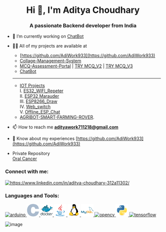 <h1 align="center">Hi 👋, I'm Aditya Choudhary</h1>
<h3 align="center">A passionate Backend developer from India</h3>

- 🔭 I’m currently working on [ChatBot](https://github.com/AdiWork933/Ofline_ChatBot)

- 👨‍💻 All of my projects are available at
  - [https://github.com/AdiWork933](https://github.com/AdiWork933)
  - [Collage-Management-System](https://github.com/AdiWork933/Collage-Data-management)
  - [MCQ-Assessment-Portal](https://github.com/AdiWork933/MCQ-Assessment-Portal) | [TRY MCQ_V2](https://mcq-assessment-portal-by-aditya.onrender.com/login) | [TRY MCQ_V3](https://mcq-assessment-portal-v3-by-adi-kej9.onrender.com)
  - [ChatBot](https://github.com/AdiWork933/Ofline_ChatBot)</br>
  
  ---
  
  - [IOT Projects](https://github.com/AdiWork933/ITO_Projects)</br>
          I. [ES32_WIFI_Repeter](https://github.com/AdiWork933/ITO_Projects/tree/main/ES32_WIFI_Repeter)</br>
          II. [ESP32 Marauder](https://github.com/AdiWork933/ITO_Projects/tree/main/ESP32%20Marauder)</br>
          III. [ESP8266_Draw](https://github.com/AdiWork933/ITO_Projects/tree/main/ESP8266_Draw)</br>
          IV.  [Web_switch](https://github.com/AdiWork933/ITO_Projects/tree/main/Web_switch)</br>
          V. [Offline_ESP_Chat](https://github.com/AdiWork933/Offline_ESP_Chat)</br>
  - [AGRIBOT-SMART-FARMING-ROVER](https://github.com/AdiWork933/AGRIBOT-SMART-FARMING-ROVER).

- 📫 How to reach me **adityawork711218@gmail.com**

- 📄 Know about my experiences [https://github.com/AdiWork933](https://github.com/AdiWork933)
  
- Private Repository</br>
    [Oral Cancer](https://github.com/AdiWork933/Oral_Cancer)</br>
<h3 align="left">Connect with me:</h3>
<p align="left">
<a href="https://www.linkedin.com/in/aditya-choudhary-312a11302?utm_source=share&utm_campaign=share_via&utm_content=profile&utm_medium=android_app" target="blank"><img align="center" src="https://raw.githubusercontent.com/rahuldkjain/github-profile-readme-generator/master/src/images/icons/Social/linked-in-alt.svg" alt="https://www.linkedin.com/in/aditya-choudhary-312a11302/" height="30" width="40" /></a>
</p>

<h3 align="left">Languages and Tools:</h3>
<p align="left"> <a href="https://www.arduino.cc/" target="_blank" rel="noreferrer"> <img src="https://cdn.worldvectorlogo.com/logos/arduino-1.svg" alt="arduino" width="40" height="40"/> </a> <a href="https://www.cprogramming.com/" target="_blank" rel="noreferrer"> <img src="https://raw.githubusercontent.com/devicons/devicon/master/icons/c/c-original.svg" alt="c" width="40" height="40"/> </a> <a href="https://www.docker.com/" target="_blank" rel="noreferrer"> <img src="https://raw.githubusercontent.com/devicons/devicon/master/icons/docker/docker-original-wordmark.svg" alt="docker" width="40" height="40"/> </a> <a href="https://www.java.com" target="_blank" rel="noreferrer"> <img src="https://raw.githubusercontent.com/devicons/devicon/master/icons/java/java-original.svg" alt="java" width="40" height="40"/> </a> <a href="https://www.linux.org/" target="_blank" rel="noreferrer"> <img src="https://raw.githubusercontent.com/devicons/devicon/master/icons/linux/linux-original.svg" alt="linux" width="40" height="40"/> </a> <a href="https://www.mysql.com/" target="_blank" rel="noreferrer"> <img src="https://raw.githubusercontent.com/devicons/devicon/master/icons/mysql/mysql-original-wordmark.svg" alt="mysql" width="40" height="40"/> </a> <a href="https://opencv.org/" target="_blank" rel="noreferrer"> <img src="https://www.vectorlogo.zone/logos/opencv/opencv-icon.svg" alt="opencv" width="40" height="40"/> </a> <a href="https://www.python.org" target="_blank" rel="noreferrer"> <img src="https://raw.githubusercontent.com/devicons/devicon/master/icons/python/python-original.svg" alt="python" width="40" height="40"/> </a> <a href="https://www.tensorflow.org" target="_blank" rel="noreferrer"> <img src="https://www.vectorlogo.zone/logos/tensorflow/tensorflow-icon.svg" alt="tensorflow" width="40" height="40"/> </a> </p>
<img width="100" height="67" alt="image" src="https://github.com/user-attachments/assets/c5a1cce1-920c-4de7-86af-46d54753ecc9" />

